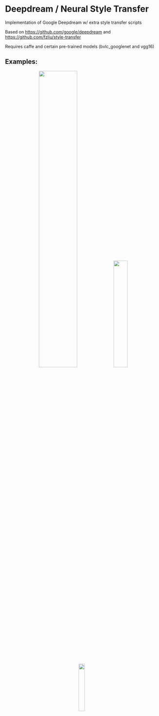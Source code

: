 # Deepdream / Neural Style Transfer
Implementation of Google Deepdream w/ extra style transfer scripts

Based on https://github.com/google/deepdream and https://github.com/fzliu/style-transfer

Requires caffe and certain pre-trained models (bvlc_googlenet and vgg16)

<h2>Examples: </h2>
<p align="center">
<img src="https://raw.githubusercontent.com/rdcolema/deepdream-neural-style-transfer/master/examples/dog_birthday_party.jpg" width="50%"/>
<img src="https://raw.githubusercontent.com/rdcolema/deepdream-neural-style-transfer/master/examples/space_turkey.jpg" width="30%"/>
<img src="https://raw.githubusercontent.com/rdcolema/deepdream-neural-style-transfer/master/examples/emma_picasso2.jpg" width="20%"/>
</p>
